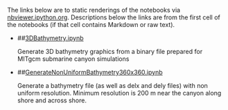 The links below are to static renderings of the notebooks via
[nbviewer.ipython.org](http://nbviewer.ipython.org/).
Descriptions below the links are from the first cell of the notebooks
(if that cell contains Markdown or raw text).

* ##[3DBathymetry.ipynb](http://nbviewer.ipython.org/urls/bitbucket.org/canyonsubc/buildcanyon/raw/tip/Bathymetry/3DBathymetry.ipynb)  
    
    Generate 3D bathymetry graphics from a binary file prepared for MITgcm submarine canyon simulations  


* ##[GenerateNonUniformBathymetry360x360.ipynb](http://nbviewer.ipython.org/urls/bitbucket.org/canyonsubc/buildcanyon/raw/tip/Bathymetry/GenerateNonUniformBathymetry360x360.ipynb)  
    
    Generate a bathymetry file (as well as delx and dely files) with non uniform resolution. Minimum resolution is 200 m near the canyon along shore and across shore.  
      
      


